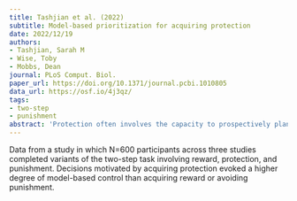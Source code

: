 ```yaml
---
title: Tashjian et al. (2022)
subtitle: Model-based prioritization for acquiring protection
date: 2022/12/19
authors:
- Tashjian, Sarah M
- Wise, Toby
- Mobbs, Dean
journal: PLoS Comput. Biol.
paper_url: https://doi.org/10.1371/journal.pcbi.1010805
data_url: https://osf.io/4j3qz/
tags:
- two-step
- punishment
abstract: 'Protection often involves the capacity to prospectively plan the actions needed to mitigate harm. The computational architecture of decisions involving protection remains unclear, as well as whether these decisions differ from other beneficial prospective actions such as reward acquisition. Here we compare protection acquisition to reward acquisition and punishment avoidance to examine overlapping and distinct features across the three action types. Protection acquisition is positively valenced similar to reward. For both protection and reward, the more the actor gains, the more benefit. However, reward and protection occur in different contexts, with protection existing in aversive contexts. Punishment avoidance also occurs in aversive contexts, but differs from protection because punishment is negatively valenced and motivates avoidance. Across three independent studies (Total N = 600) we applied computational modeling to examine model-based reinforcement learning for protection, reward, and punishment in humans. Decisions motivated by acquiring protection evoked a higher degree of model-based control than acquiring reward or avoiding punishment, with no significant differences in learning rate. The context-valence asymmetry characteristic of protection increased deployment of flexible decision strategies, suggesting model-based control depends on the context in which outcomes are encountered as well as the valence of the outcome.'
---
```


Data from a study in which N=600 participants across three studies completed variants of the two-step task involving reward, protection, and punishment. Decisions motivated by acquiring protection evoked a higher degree of model-based control than acquiring reward or avoiding punishment.
